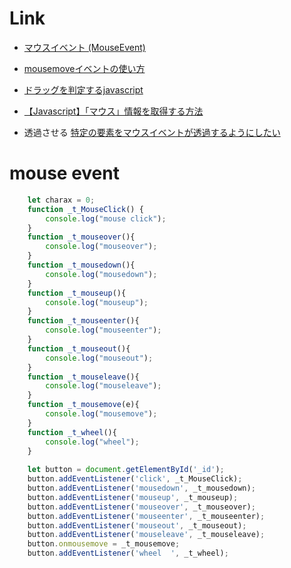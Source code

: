 
# Link
- [マウスイベント (MouseEvent)](https://so-zou.jp/web-app/tech/programming/javascript/event/handler/mouse/#no2)
- [mousemoveイベントの使い方](https://www.javadrive.jp/javascript/event/index18.html)
- [ドラッグを判定するjavascript](https://mukuchi.work/dragcheck/#:~:text=%E3%83%9E%E3%82%A6%E3%82%B9%E3%82%92%E3%82%AF%E3%83%AA%E3%83%83%E3%82%AF%E3%81%97%E3%81%9F%E6%99%82,%E3%83%89%E3%83%A9%E3%83%83%E3%82%B0%E3%81%97%E3%81%9F%E3%82%82%E3%81%AE%E3%81%A8%E5%88%A4%E5%AE%9A%E3%80%82)
- [【Javascript】「マウス」情報を取得する方法](https://renoji.com/IT.php?Contents=Program_Javascript/Ref_Window_Mouse.html#:~:text=javascript%E3%81%A7%E3%80%81%E3%83%9E%E3%82%A6%E3%82%B9%E3%81%AE%E4%BD%8D%E7%BD%AE,%E3%82%AA%E3%83%96%E3%82%B8%E3%82%A7%E3%82%AF%E3%83%88%E3%81%8C%E4%BB%A3%E5%85%A5%E3%81%95%E3%82%8C%E3%82%8B%E3%80%82)

- 透過させる
[特定の要素をマウスイベントが透過するようにしたい](https://ja.stackoverflow.com/questions/33427/%E7%89%B9%E5%AE%9A%E3%81%AE%E8%A6%81%E7%B4%A0%E3%82%92%E3%83%9E%E3%82%A6%E3%82%B9%E3%82%A4%E3%83%99%E3%83%B3%E3%83%88%E3%81%8C%E9%80%8F%E9%81%8E%E3%81%99%E3%82%8B%E3%82%88%E3%81%86%E3%81%AB%E3%81%97%E3%81%9F%E3%81%84)


# mouse event
```js
    let charax = 0;
    function _t_MouseClick() {
        console.log("mouse click");
    }
    function _t_mouseover(){
        console.log("mouseover");
    }
    function _t_mousedown(){
        console.log("mousedown");
    }
    function _t_mouseup(){
        console.log("mouseup");
    }
    function _t_mouseenter(){
        console.log("mouseenter");
    }
    function _t_mouseout(){
        console.log("mouseout");
    }
    function _t_mouseleave(){
        console.log("mouseleave");
    }
    function _t_mousemove(e){
        console.log("mousemove");
    }
    function _t_wheel(){
        console.log("wheel");
    }
    
    let button = document.getElementById('_id');
    button.addEventListener('click', _t_MouseClick);
    button.addEventListener('mousedown', _t_mousedown);
    button.addEventListener('mouseup', _t_mouseup);
    button.addEventListener('mouseover', _t_mouseover);
    button.addEventListener('mouseenter', _t_mouseenter);
    button.addEventListener('mouseout', _t_mouseout);
    button.addEventListener('mouseleave', _t_mouseleave);
    button.onmousemove = _t_mousemove;
    button.addEventListener('wheel  ', _t_wheel);
```

